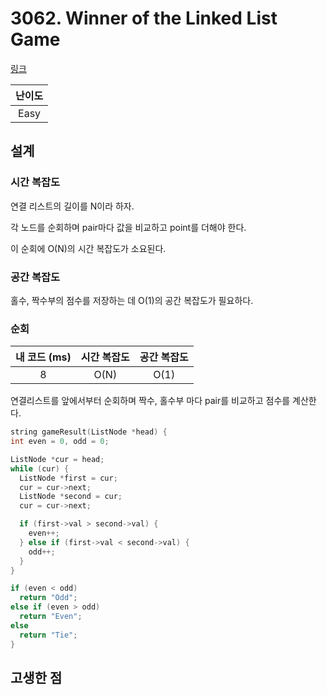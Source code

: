 # 3062. Winner of the Linked List Game

[링크](https://leetcode.com/problems/winner-of-the-linked-list-game/)

| 난이도 |
| :----: |
|  Easy  |

## 설계

### 시간 복잡도

연결 리스트의 길이를 N이라 하자.

각 노드를 순회하며 pair마다 값을 비교하고 point를 더해야 한다.

이 순회에 O(N)의 시간 복잡도가 소요된다.

### 공간 복잡도

홀수, 짝수부의 점수를 저장하는 데 O(1)의 공간 복잡도가 필요하다.

### 순회

| 내 코드 (ms) | 시간 복잡도 | 공간 복잡도 |
| :----------: | :---------: | :---------: |
|      8       |    O(N)     |    O(1)     |

연결리스트를 앞에서부터 순회하며 짝수, 홀수부 마다 pair를 비교하고 점수를 계산한다.

```cpp
string gameResult(ListNode *head) {
int even = 0, odd = 0;

ListNode *cur = head;
while (cur) {
  ListNode *first = cur;
  cur = cur->next;
  ListNode *second = cur;
  cur = cur->next;

  if (first->val > second->val) {
    even++;
  } else if (first->val < second->val) {
    odd++;
  }
}

if (even < odd)
  return "Odd";
else if (even > odd)
  return "Even";
else
  return "Tie";
}
```

## 고생한 점
